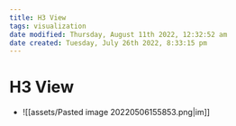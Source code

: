 ```yaml
---
title: H3 View
tags: visualization
date modified: Thursday, August 11th 2022, 12:32:52 am
date created: Tuesday, July 26th 2022, 8:33:15 pm
---
```


# H3 View
- ![[assets/Pasted image 20220506155853.png|im]]

